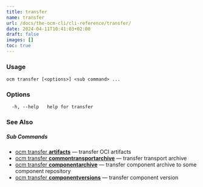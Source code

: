 ```yaml
---
title: transfer
name: transfer
url: /docs/the-ocm-cli/cli-reference/transfer/
date: 2024-04-11T10:41:03+02:00
draft: false
images: []
toc: true
---
```

### Usage

```
ocm transfer [<options>] <sub command> ...
```

### Options

```
  -h, --help   help for transfer
```

### See Also



##### Sub Commands

* [ocm transfer <b>artifacts</b>](/docs/the-ocm-cli/cli-reference/transfer/artifacts)	 &mdash; transfer OCI artifacts
* [ocm transfer <b>commontransportarchive</b>](/docs/the-ocm-cli/cli-reference/transfer/commontransportarchive)	 &mdash; transfer transport archive
* [ocm transfer <b>componentarchive</b>](/docs/the-ocm-cli/cli-reference/transfer/componentarchive)	 &mdash; transfer component archive to some component repository
* [ocm transfer <b>componentversions</b>](/docs/the-ocm-cli/cli-reference/transfer/componentversions)	 &mdash; transfer component version

